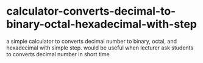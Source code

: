 # calculator-converts-decimal-to-binary-octal-hexadecimal-with-step
a simple calculator to converts decimal number to binary, octal, and hexadecimal with simple step. would be useful when lecturer ask students to converts decimal number in short time

